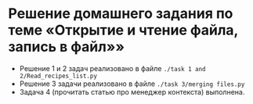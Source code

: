 # Решение домашнего задания по теме «Открытие и чтение файла, запись в файл»»

- Решение 1 и 2 задач реализовано в файле `./task 1 and 2/Read_recipes_list.py`
- Решение 3 задачи реализовано в файле `./task 3/merging files.py`
- Задача 4 (прочитать статью про менеджер контекста) выполнена.